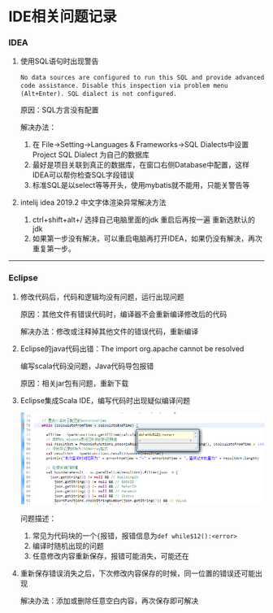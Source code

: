 # IDE相关问题记录

### IDEA

1. 使用SQL语句时出现警告

   ```
   No data sources are configured to run this SQL and provide advanced code assistance. Disable this inspection via problem menu (Alt+Enter). SQL dialect is not configured. 
   ```

   原因：SQL方言没有配置

   解决办法：

   1. 在 File->Setting->Languages & Frameworks->SQL Dialects中设置Project SQL Dialect 为自己的数据库
   2. 最好是项目关联到真正的数据库，在窗口右侧Database中配置，这样IDEA可以帮你检查SQL字段错误
   3. 标准SQL是以select等等开头，使用mybatis就不能用，只能关警告等

2. intelij idea 2019.2 中文字体渲染异常解决方法

   1. ctrl+shift+alt+/ 选择自己电脑里面的jdk 重启后再按一遍 重新选默认的jdk
   2. 如果第一步没有解决，可以重启电脑再打开IDEA，如果仍没有解决，再次重复第一步。

---

### Eclipse

1. 修改代码后，代码和逻辑均没有问题，运行出现问题

   原因：其他文件有错误代码时，编译器不会重新编译修改后的代码

   解决办法：修改或注释掉其他文件的错误代码，重新编译
   
2. Eclipse的java代码出错：The import org.apache cannot be resolved

   编写scala代码没问题，Java代码导包报错

   原因：相关jar包有问题，重新下载
   
3. Eclipse集成Scala IDE，编写代码时出现疑似编译问题

   ![](https://raw.githubusercontent.com/AsYourWishes/as-your-wish/master/image/%E7%BC%96%E8%AF%91%E9%94%99%E8%AF%AF2.png)

   问题描述：

   1. 常见为代码块的一个`{`报错，报错信息为`def while$12():<error>`
   2. 编译时随机出现的问题
   3. 任意修改内容重新保存，报错可能消失，可能还在
4. 重新保存错误消失之后，下次修改内容保存的时候，同一位置的错误还可能出现
   
   解决办法：添加或删除任意空白内容，再次保存即可解决
